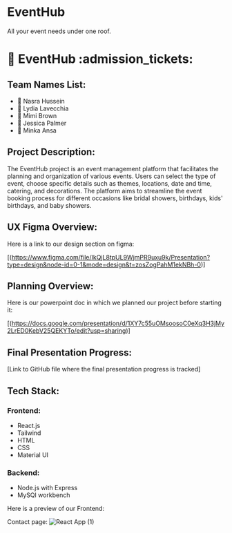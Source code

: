 # EventHub
All your event needs under one roof.

# :tada: EventHub :admission_tickets:
## Team Names List:
- :woman: Nasra Hussein 
- :woman: Lydia Lavecchia 
- :woman: Mimi Brown
- :woman: Jessica Palmer
- :woman: Minka Ansa

## Project Description:
The EventHub project is an event management platform that facilitates the planning and organization of various events. Users can select the type of event, choose specific details such as themes, locations, date and time, catering, and decorations. The platform aims to streamline the event booking process for different occasions like bridal showers, birthdays, kids' birthdays, and baby showers.

## UX Figma Overview:
Here is a link to our design section on figma:

[(https://www.figma.com/file/IkQjL8tpUL9WjmPR9uxu9k/Presentation?type=design&node-id=0-1&mode=design&t=zosZogPahM1ekNBh-0)]

## Planning Overview:
Here is our powerpoint doc in which we planned our project before starting it:

[(https://docs.google.com/presentation/d/1XY7c55uOMsoosoC0eXq3H3jMy2LrED0KebV25QEKYTo/edit?usp=sharing)]


## Final Presentation Progress:

[Link to GitHub file where the final presentation progress is tracked]

## Tech Stack:
### Frontend:
- React.js
- Tailwind
- HTML
- CSS
- Material UI

  
### Backend:
- Node.js with Express
- MySQl workbench



Here is a preview of our Frontend: 

Contact page: 
![React App (1)](https://github.com/iamlydial/EventHub/assets/131040199/b49cd450-fecc-4476-b287-b4a68d4bfc59)

